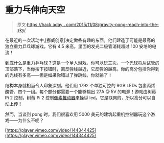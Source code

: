 # 重力乓伸向天空

> 原文:[https://hack aday . com/2015/11/08/gravity-pong-reach-into-the-sky/](https://hackaday.com/2015/11/08/gravity-pong-reaches-into-the-sky/)

在最近的一次活动中,[挪威创意]决定做些有趣的东西。他们建造了可能是最高的独立重力乒乓球游戏。它有 4.5 米高，里面的发光二极管消耗超过 100 安培的电流！

到底什么是重力乒乓球？这是一个单人游戏，你可以玩三次。一个光球将从试管的顶部落下，当你按下按钮时，离反弹线越近，它反弹的越高。你的高分包括你得到的光线有多高——但是如果你错过了弹跳线，你就输了！

结构本身就相当令人印象深刻。他们用 1792 个单独可控的 RGB LEDs 包裹丙烯酸管，四个一组。每个部分都需要一个能够输出 27A @ 5V 的电源！游戏由树莓 Pi 2 控制，树莓 Pi 2 控制[像素推动器](http://www.heroicrobotics.com/products/pixelpusher)来操纵 led。它是联网的，所以高分可以自动上传！

然而，当谈到 pong 时，我们很喜欢用 5000 美元的建筑起重机控制器玩这个游戏——为什么不呢？

[https://player.vimeo.com/video/144344425](https://player.vimeo.com/video/144344425)